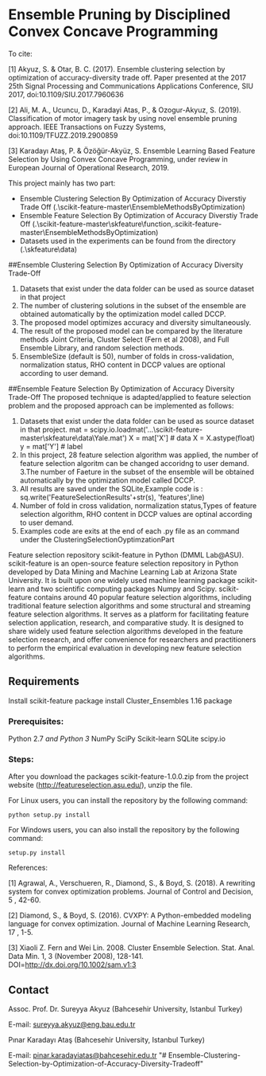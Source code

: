 Ensemble Pruning by Disciplined Convex Concave Programming
===============================
To cite:

[1] Akyuz, S.  &  Otar, B. C. (2017). Ensemble clustering selection by optimization of accuracy-diversity trade off. Paper presented at the 2017 25th Signal Processing and Communications Applications Conference, SIU 2017, doi:10.1109/SIU.2017.7960636 

[2] Ali, M. A., Ucuncu, D., Karadayi Atas, P., & Ozogur-Akyuz, S. (2019). Classification of motor imagery task by using novel ensemble pruning approach. IEEE Transactions on Fuzzy Systems, doi:10.1109/TFUZZ.2019.2900859

[3] Karadayı Ataş, P. & Özöğür-Akyüz, S. Ensemble Learning Based Feature Selection by Using Convex Concave Programming, under review in European Journal of Operational Research, 2019. 


This project mainly has two part:

- Ensemble Clustering Selection By Optimization of Accuracy Diverstiy Trade Off (.\scikit-feature-master\EnsembleMethodsByOptimization)
- Ensemble Feature Selection By   Optimization of Accuracy Diverstiy Trade Off (.\scikit-feature-master\skfeature\function,.scikit-feature-master\EnsembleMethodsByOptimization)
- Datasets used in the experiments can be found from the directory (.\skfeature\data)

##Ensemble Clustering Selection By Optimization of Accuracy Diversity Trade-Off
1.  Datasets that exist under the data folder can be used as source dataset in that project
2.    The number of clustering solutions in the subset of the ensemble are obtained automatically by the optimization model called DCCP.
3.    The proposed model optimizes accuracy and diversity simultaneously.
4.    The result of the proposed model can be compared by the literature methods Joint Criteria, Cluster Select (Fern et al 2008), and Full Ensemble Library, and random selection methods.
5.    EnsembleSize (default is 50), number of folds in cross-validation, normalization status, RHO content in DCCP values are optional according to user demand.

##Ensemble Feature Selection By   Optimization of Accuracy Diversity Trade-Off
The proposed technique is adapted/applied to feature selection problem and the proposed approach can be  implemented as follows:
1. Datasets that exist under the data folder can be used as source dataset in that project.
    mat = scipy.io.loadmat('...\scikit-feature-master\skfeature\data\Yale.mat')
    X = mat['X']  # data
    X = X.astype(float)
    y = mat['Y']  # label
2. In this project, 28 feature selection algorithm was applied, the number of feature selection algoritm can be changed accoridng to user demand.
3.The number of Faeture in the subset of the ensemble will be obtained automatically by the optimization model called DCCP.
4. All results are saved under the SQLite,Example code is :    sq.write('FeatureSelectionResults'+str(s), 'features',line)
5. Number of fold in cross validation, normalization status,Types of feature selection algorithm, RHO content in DCCP values are optinal according to user demand.
6. Examples code are exits at the end of each .py file as an command under the ClusteringSelectionOyptimzationPart

Feature selection repository scikit-feature in Python (DMML Lab@ASU).
scikit-feature is an open-source feature selection repository in Python developed by Data Mining and Machine Learning Lab at Arizona State University. It is built upon one widely used machine learning package scikit-learn and two scientific computing packages Numpy and Scipy. scikit-feature contains around 40 popular feature selection algorithms, including traditional feature selection algorithms and some structural and streaming feature selection algorithms.
It serves as a platform for facilitating feature selection application, research, and comparative study. It is designed to share widely used feature selection algorithms developed in the feature selection research, and offer convenience for researchers and practitioners to perform the empirical evaluation in developing new feature selection algorithms.

## Requirements
Install scikit-feature package
install Cluster_Ensembles 1.16 package
### Prerequisites:
Python 2.7 *and Python 3*
NumPy
SciPy
Scikit-learn
SQLite
scipy.io

### Steps:
After you download  the packages
 scikit-feature-1.0.0.zip from the project website (http://featureselection.asu.edu/), unzip the file.

For Linux users, you can install the repository by the following command:

    python setup.py install

For Windows users, you can also install the repository by the following command:

    setup.py install

References:

[1] Agrawal, A., Verschueren, R., Diamond, S., & Boyd, S. (2018). A rewriting system for convex optimization problems. Journal of Control and Decision, 5 , 42-60.

[2] Diamond, S., & Boyd, S. (2016). CVXPY: A Python-embedded modeling language for convex optimization. Journal of Machine Learning Research, 17 , 1-5.

[3] Xiaoli Z. Fern and Wei Lin. 2008. Cluster Ensemble Selection. Stat. Anal. Data Min. 1, 3 (November 2008), 128-141. DOI=http://dx.doi.org/10.1002/sam.v1:3




## Contact
Assoc. Prof. Dr. Sureyya Akyuz (Bahcesehir University, Istanbul Turkey)

E-mail: sureyya.akyuz@eng.bau.edu.tr

Pınar Karadayı Ataş (Bahcesehir University, Istanbul Turkey)

E-mail: pinar.karadayiatas@bahcesehir.edu.tr
"# Ensemble-Clustering-Selection-by-Optimization-of-Accuracy-Diversity-Tradeoff"

